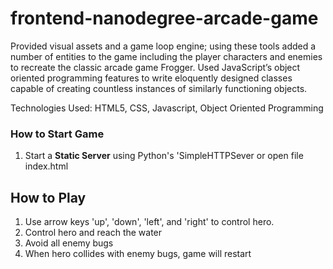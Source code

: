 frontend-nanodegree-arcade-game
===============================

Provided visual assets and a game loop engine; using these tools added a number of entities to the game including the player characters and enemies to recreate the classic arcade game Frogger. Used JavaScript’s object oriented programming features to write eloquently designed classes capable of creating countless instances of similarly functioning objects.

Technologies Used: HTML5, CSS, Javascript, Object Oriented Programming

### How to Start Game
1. Start a **Static Server** using Python's 'SimpleHTTPSever or open file index.html

## How to Play
1.  Use arrow keys 'up', 'down', 'left', and 'right' to control 
    hero.
2.	Control hero and reach the water
3.  Avoid all enemy bugs
4.  When hero collides with enemy bugs, game will restart